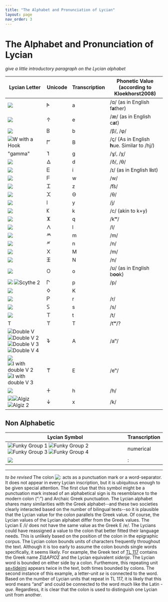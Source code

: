 ```yaml
---
title: "The Alphabet and Pronunciation of Lycian"
layout: page
nav_order: 3
---
```


# The Alphabet and Pronunciation of Lycian

*give a little introductory paragraph on the Lycian alphabet*

|    Lycian Letter    |    Unicode          |    Transcription    |   Phonetic Value (according to Kloekhorst2008)    |
|---------------------|---------------------|---------------------|--------------------|
|![](http://www.homermultitext.org/iipsrv?OBJ=IIP,1.0&FIF=/project/homer/pyramidal/deepzoom/lycian/hc/v1/2007.02.0020.tif&RGN=0.7905,0.03518,0.01979,0.1759&wID=30&CVT=JPEG)           |   𐊀   |   a    |    /ɑ/ (as in English f**a**ther)   |
|![](http://www.homermultitext.org/iipsrv?OBJ=IIP,1.0&FIF=/project/homer/pyramidal/deepzoom/lycian/hc/v1/2007.02.0004.tif&RGN=0.03977,0.04392,0.05712,0.1303&wID=30&CVT=JPEG)          |   𐊁   |   e    |    /æ/ (as in English c**a**t)   |
|![](http://www.homermultitext.org/iipsrv?OBJ=IIP,1.0&FIF=/project/homer/pyramidal/deepzoom/lycian/hc/v1/2007.02.0020.tif&RGN=0.07845,0.07705,0.01873,0.1625&wID=30&CVT=JPEG)          |   𐊂   |   b   |    /β/, /φ/   |
|![W with a Hook](http://www.homermultitext.org/iipsrv?OBJ=IIP,1.0&FIF=/project/homer/pyramidal/deepzoom/lycian/hc/v1/2007.02.0084.tif&RGN=0.6690,0.1771,0.1690,0.1218&wID=60&CVT=JPEG)             |   𐊃   |    B    |    /ç/ (As in English **h**ue. Similar to /hj/)  |
| "gamma"   |    𐊄    |   g    |   /ɣ/, /χ/    |
| ![](http://www.homermultitext.org/iipsrv?OBJ=IIP,1.0&FIF=/project/homer/pyramidal/deepzoom/lycian/hc/v1/2007.02.0020.tif&RGN=0.6848,0.2446,0.02933,0.1441&wID=30&CVT=JPEG)            |  𐊅   |   d    |    /ð/, /θ/   |
| ![](http://www.homermultitext.org/iipsrv?OBJ=IIP,1.0&FIF=/project/homer/pyramidal/deepzoom/lycian/hc/v1/2007.02.0020.tif&RGN=0.1173,0.2898,0.02261,0.1524&wID=30&CVT=JPEG)            |   𐊆   |   i    |    /ɪ/ (as in English l**i**st)    |
| ![](http://www.homermultitext.org/iipsrv?OBJ=IIP,1.0&FIF=/project/homer/pyramidal/deepzoom/lycian/hc/v1/2007.02.0084.tif&RGN=0.5238,0.3210,0.06190,0.1328&wID=30&CVT=JPEG)            |   𐊇   |    w    |    /w/   |
| ![](http://www.homermultitext.org/iipsrv?OBJ=IIP,1.0&FIF=/project/homer/pyramidal/deepzoom/lycian/hc/v1/2007.02.0034.tif&RGN=0.1828,0.2153,0.01774,0.2536&wID=30&CVT=JPEG)            |    𐊈    |   z     |   /t͡s/    |
| ![](http://www.homermultitext.org/iipsrv?OBJ=IIP,1.0&FIF=/project/homer/pyramidal/deepzoom/lycian/hc/v1/2007.02.0112.tif&RGN=0.3688,0.4943,0.03028,0.1625&wID=30&CVT=JPEG)            |   𐊉     |   Θ     |   /θ/    |
|![](http://www.homermultitext.org/iipsrv?OBJ=IIP,1.0&FIF=/project/homer/pyramidal/deepzoom/lycian/hc/v1/2007.02.0054.tif&RGN=0.3557,0.5827,0.01253,0.1599&wID=30&CVT=JPEG)            |    𐊊    |   y    | /j/      |
|![](http://www.homermultitext.org/iipsrv?OBJ=IIP,1.0&FIF=/project/homer/pyramidal/deepzoom/lycian/hc/v1/2007.02.0020.tif&RGN=0.1580,0.2848,0.02049,0.1524&wID=30&CVT=JPEG)            |   𐊋     |   k     |   /c/ (akin to k+y)   |
|![](http://www.homermultitext.org/iipsrv?OBJ=IIP,1.0&FIF=/project/homer/pyramidal/deepzoom/lycian/hc/v1/2007.02.0137.tif&RGN=0.01982,0.6164,0.02265,0.1663&wID=30&CVT=JPEG)           |    𐊌    |    q    |   /kʷ/    |
| ![](http://www.homermultitext.org/iipsrv?OBJ=IIP,1.0&FIF=/project/homer/pyramidal/deepzoom/lycian/hc/v1/2007.02.0020.tif&RGN=0.5021,0.4188,0.02968,0.1374&wID=30&CVT=JPEG)            |    𐊍    |    l   |    /l/   |
| ![](http://www.homermultitext.org/iipsrv?OBJ=IIP,1.0&FIF=/project/homer/pyramidal/deepzoom/lycian/hc/v1/2007.02.0020.tif&RGN=0.4827,0.04858,0.03145,0.1240&wID=30&CVT=JPEG)           |    𐊎    |    m    |   /m/    |
|![](http://www.homermultitext.org/iipsrv?OBJ=IIP,1.0&FIF=/project/homer/pyramidal/deepzoom/lycian/hc/v1/2007.02.0020.tif&RGN=0.1947,0.07203,0.02367,0.1189&wID=30&CVT=JPEG)           |    𐊏     |    n    |   /n/    |
| ![](http://www.homermultitext.org/iipsrv?OBJ=IIP,1.0&FIF=/project/homer/pyramidal/deepzoom/lycian/hc/v1/2007.02.0068.tif&RGN=0.08011,0.5152,0.02779,0.1991&wID=30&CVT=JPEG)           |    𐊐    |    M    |   /m/    |
| ![](http://www.homermultitext.org/iipsrv?OBJ=IIP,1.0&FIF=/project/homer/pyramidal/deepzoom/lycian/hc/v1/2007.02.0020.tif&RGN=0.1597,0.06365,0.02226,0.1508&wID=30&CVT=JPEG)           |    𐊑    |    N    |   /n/    |
|![](http://www.homermultitext.org/iipsrv?OBJ=IIP,1.0&FIF=/project/homer/pyramidal/deepzoom/lycian/hc/v1/2007.02.0020.tif&RGN=0.3329,0.05863,0.02933,0.1642&wID=30&CVT=JPEG)           |    𐊒    |   o    |   /ʊ/ (as in English b**oo**k)    |
|![](http://www.homermultitext.org/iipsrv?OBJ=IIP,1.0&FIF=/project/homer/pyramidal/deepzoom/lycian/hc/v1/2007.02.0020.tif&RGN=0.3756,0.04523,0.02615,0.1692&wID=30&CVT=JPEG) ![Scythe 2](http://www.homermultitext.org/iipsrv?OBJ=IIP,1.0&FIF=/project/homer/pyramidal/deepzoom/lycian/hc/v1/2007.02.0137.tif&RGN=0.4570,0.09534,0.01912,0.1641&wID=30&CVT=JPEG)           |    𐊓    |   p    |   /p/    |
| ![](http://www.homermultitext.org/iipsrv?OBJ=IIP,1.0&FIF=/project/homer/pyramidal/deepzoom/lycian/hc/v1/2007.02.0019.tif&RGN=0.9429,0.02924,0.03808,0.3314&wID=30&CVT=JPEG)   |    𐊔    | K  |       |
| ![](http://www.homermultitext.org/iipsrv?OBJ=IIP,1.0&FIF=/project/homer/pyramidal/deepzoom/lycian/hc/v1/2007.02.0020.tif&RGN=0.6876,0.04188,0.01943,0.1658&wID=30&CVT=JPEG)           |   𐊕     |   r    |    /r/   |
|![](http://www.homermultitext.org/iipsrv?OBJ=IIP,1.0&FIF=/project/homer/pyramidal/deepzoom/lycian/hc/v1/2007.02.0020.tif&RGN=0.02756,0.2965,0.02191,0.1491&wID=30&CVT=JPEG)           |    𐊖    |   s    |    /s/   |
|![](http://www.homermultitext.org/iipsrv?OBJ=IIP,1.0&FIF=/project/homer/pyramidal/deepzoom/lycian/hc/v1/2007.02.0020.tif&RGN=0.8208,0.05025,0.02792,0.1390&wID=30&CVT=JPEG)           |    𐊗    |    t    |   /t/    |
| T         |    𐊘    |   T    |    /tʷ/?   | 
| ![Double V](http://www.homermultitext.org/iipsrv?OBJ=IIP,1.0&FIF=/project/homer/pyramidal/deepzoom/lycian/hc/v1/2007.02.0020.tif&RGN=0.4141,0.05025,0.03251,0.1575&wID=30&CVT=JPEG)![Double V 2](http://www.homermultitext.org/iipsrv?OBJ=IIP,1.0&FIF=/project/homer/pyramidal/deepzoom/lycian/hc/v1/2007.02.0137.tif&RGN=0.2881,0.06430,0.02478,0.1818&wID=30&CVT=JPEG) ![Double V 3](http://www.homermultitext.org/iipsrv?OBJ=IIP,1.0&FIF=/project/homer/pyramidal/deepzoom/lycian/hc/v1/2007.02.0054.tif&RGN=0.2206,0.5989,0.02371,0.1545&wID=30&CVT=JPEG) ![Double V 4](http://www.homermultitext.org/iipsrv?OBJ=IIP,1.0&FIF=/project/homer/pyramidal/deepzoom/lycian/hc/v1/2007.02.0054.tif&RGN=0.3691,0.5691,0.02729,0.1707&wID=30&CVT=JPEG)           |    𐊙    |    A   |   /aⁿ/    |
|![](http://www.homermultitext.org/iipsrv?OBJ=IIP,1.0&FIF=/project/homer/pyramidal/deepzoom/lycian/hc/v1/2007.02.0020.tif&RGN=0.2336,0.07538,0.02827,0.1374&wID=30&CVT=JPEG)![I with double V 2](http://www.homermultitext.org/iipsrv?OBJ=IIP,1.0&FIF=/project/homer/pyramidal/deepzoom/lycian/hc/v1/2007.02.0068.tif&RGN=0.2229,0.2338,0.03651,0.2511&wID=30&CVT=JPEG) ![I with double V 3](http://www.homermultitext.org/iipsrv?OBJ=IIP,1.0&FIF=/project/homer/pyramidal/deepzoom/lycian/hc/v1/2007.02.0147.tif&RGN=0.4669,0.1500,0.02219,0.6917&wID=30&CVT=JPEG)         |    𐊚    |    E   |    /eⁿ/   |
|![](http://www.homermultitext.org/iipsrv?OBJ=IIP,1.0&FIF=/project/homer/pyramidal/deepzoom/lycian/hc/v1/2007.02.0020.tif&RGN=0.5703,0.2312,0.02261,0.1441&wID=30&CVT=JPEG)           |    𐊛    |    h    |    /h/   |
| ![](http://www.homermultitext.org/iipsrv?OBJ=IIP,1.0&FIF=/project/homer/pyramidal/deepzoom/lycian/hc/v1/2007.02.0137.tif&RGN=0.2117,0.05987,0.02159,0.1486&wID=30&CVT=JPEG)![Algiz](http://www.homermultitext.org/iipsrv?OBJ=IIP,1.0&FIF=/project/homer/pyramidal/deepzoom/lycian/hc/v1/2007.02.0020.tif&RGN=0.2996,0.06533,0.02544,0.1759&wID=30&CVT=JPEG) ![Algiz 2](http://www.homermultitext.org/iipsrv?OBJ=IIP,1.0&FIF=/project/homer/pyramidal/deepzoom/lycian/hc/v1/2007.02.0034.tif&RGN=0.4566,0.3923,0.01231,0.2249&wID=30&CVT=JPEG)           |    𐊜    |    x    |   /k/    |

## Non Alphabetic

 |   Lycian Symbol    |    Transcription    |
|---------------------|---------------------|
 ![Funky Group 1](http://www.homermultitext.org/iipsrv?OBJ=IIP,1.0&FIF=/project/homer/pyramidal/deepzoom/lycian/hc/v1/2007.02.0079.tif&RGN=0.3606,0.5251,0.04275,0.03078&wID=30&CVT=JPEG) ![Funky Group 2](http://www.homermultitext.org/iipsrv?OBJ=IIP,1.0&FIF=/project/homer/pyramidal/deepzoom/lycian/hc/v1/2007.02.0079.tif&RGN=0.3674,0.5597,0.07931,0.03580&wID=40&CVT=JPEG) ![Funky Group 3](http://www.homermultitext.org/iipsrv?OBJ=IIP,1.0&FIF=/project/homer/pyramidal/deepzoom/lycian/hc/v1/2007.02.0079.tif&RGN=0.5973,0.5144,0.07187,0.03580&wID=50&CVT=JPEG) ![Funky Group 4](http://www.homermultitext.org/iipsrv?OBJ=IIP,1.0&FIF=/project/homer/pyramidal/deepzoom/lycian/hc/v1/2007.02.0079.tif&RGN=0.7230,0.5427,0.07311,0.03266&wID=50&CVT=JPEG)           |   numerical   |
 ![](http://www.homermultitext.org/iipsrv?OBJ=IIP,1.0&FIF=/project/homer/pyramidal/deepzoom/lycian/hc/v1/2007.02.0020.tif&RGN=0.2717,0.05695,0.02367,0.1859&wID=30&CVT=JPEG)        |   :    |

-------------
*to be revised*
The colon ![:](http://www.homermultitext.org/iipsrv?OBJ=IIP,1.0&FIF=/project/homer/pyramidal/deepzoom/lycian/hc/v1/2007.02.0020.tif&RGN=0.2717,0.05695,0.02367,0.1859&wID=20&CVT=JPEG) acts as a punctuation mark or a word-separator. It does not appear in every Lycian inscription, but it is ubiquitous enough to be given special attention. The first clue that this symbol might be a punctuation mark instead of an alphabetical sign is its resemblance to the modern colon (“:”) and Archaic Greek punctuation. The Lycian alphabet shares many similarities with the Greek alphabet--and these two societies clearly interacted based on the number of bilingual texts--so it is plausible that the Lycian value for the colon parallels the Greek value. Of course, the Lycian values of the Lycian alphabet differ from the Greek values. The Lycian E /i/ does not have the same value as the Greek E /e/. The Lycians could have reassigned a value to the colon that better fitted their language needs. This is unlikely based on the position of the colon in the epigraphic corpus. The Lycian colon bounds units of characters frequently throughout the text. Although it is too early to assume the colon bounds single words specifically, it seems likely. For example, the Greek text of [TL 117](http://www.homermultitext.org/ict2/?urn=urn:cite2:lycian:hc.v1:2007.02.0004@0.3348,0.6471,0.3153,0.1259&urn=urn:cite2:lycian:hc.v1:2007.02.0004@0.4512,0.1713,0.3326,0.1171) contains the Greek name _ΣΙΔΑΡΙΟΣ_ and the Lycian equivalent _siderije_. The Lycian word is bounded on either side by a colon. Furthemore, this repeating unit [se=tideimi](http://www.homermultitext.org/ict2/?urn=urn:cite2:lycian:hc.v1:2007.02.0004@0.1251,0.2826,0.3131,0.1259&urn=urn:cite2:lycian:hc.v1:2007.02.0004@0.3717,0.4114,0.3897,0.1464) appears twice in the text, both times bounded by colons. The second instance of this example, a letter-unit _se_ is connected to the word. Based on the number of Lycian units that repeat in TL 117, it is likely that this word means “and” and could be connected to the word much like the Latin _-que_. Regardless, it is clear that the colon is used to distinguish one Lycian unit from another.
